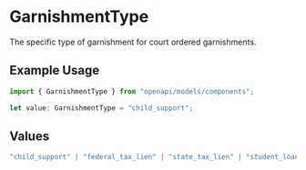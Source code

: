 # GarnishmentType

The specific type of garnishment for court ordered garnishments.

## Example Usage

```typescript
import { GarnishmentType } from "openapi/models/components";

let value: GarnishmentType = "child_support";
```

## Values

```typescript
"child_support" | "federal_tax_lien" | "state_tax_lien" | "student_loan" | "creditor_garnishment" | "federal_loan" | "other_garnishment"
```